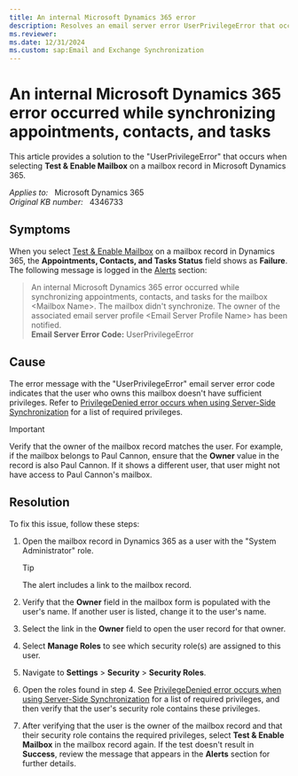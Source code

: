 ```yaml
---
title: An internal Microsoft Dynamics 365 error
description: Resolves an email server error UserPrivilegeError that occurs after selecting Test & Enable Mailbox on a mailbox record in Dynamics 365.
ms.reviewer: 
ms.date: 12/31/2024
ms.custom: sap:Email and Exchange Synchronization
---
```

# An internal Microsoft Dynamics 365 error occurred while synchronizing appointments, contacts, and tasks

This article provides a solution to the "UserPrivilegeError" that occurs when selecting **Test & Enable Mailbox** on a mailbox record in Microsoft Dynamics 365.

_Applies to:_ &nbsp; Microsoft Dynamics 365  
_Original KB number:_ &nbsp; 4346733

## Symptoms

When you select [Test & Enable Mailbox](/power-platform/admin/connect-exchange-online#test-the-configuration-of-mailboxes) on a mailbox record in Dynamics 365, the **Appointments, Contacts, and Tasks Status** field shows as **Failure**. The following message is logged in the [Alerts](/power-platform/admin/monitor-email-processing-errors#view-alerts) section:

> An internal Microsoft Dynamics 365 error occurred while synchronizing appointments, contacts, and tasks for the mailbox \<Mailbox Name\>. The mailbox didn't synchronize. The owner of the associated email server profile \<Email Server Profile Name\> has been notified.  
> **Email Server Error Code:** UserPrivilegeError

## Cause

The error message with the "UserPrivilegeError" email server error code indicates that the user who owns this mailbox doesn't have sufficient privileges. Refer to [PrivilegeDenied error occurs when using Server-Side Synchronization](https://support.microsoft.com/help/4015092) for a list of required privileges.

> [!IMPORTANT]
> Verify that the owner of the mailbox record matches the user. For example, if the mailbox belongs to Paul Cannon, ensure that the **Owner** value in the record is also Paul Cannon. If it shows a different user, that user might not have access to Paul Cannon's mailbox.

## Resolution

To fix this issue, follow these steps:

1. Open the mailbox record in Dynamics 365 as a user with the "System Administrator" role.

    > [!TIP]
    > The alert includes a link to the mailbox record.

2. Verify that the **Owner** field in the mailbox form is populated with the user's name. If another user is listed, change it to the user's name.

3. Select the link in the **Owner** field to open the user record for that owner.
4. Select **Manage Roles** to see which security role(s) are assigned to this user.
5. Navigate to **Settings** > **Security** > **Security Roles**.

6. Open the roles found in step 4. See [PrivilegeDenied error occurs when using Server-Side Synchronization](/previous-versions/troubleshoot/dynamics/crm/privilegedenied-error-when-using-server-side-sync) for a list of required privileges, and then verify that the user's security role contains these privileges.

7. After verifying that the user is the owner of the mailbox record and that their security role contains the required privileges, select **Test & Enable Mailbox** in the mailbox record again. If the test doesn't result in **Success**, review the message that appears in the **Alerts** section for further details.
